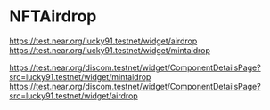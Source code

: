 # NFTAirdrop
 
https://test.near.org/lucky91.testnet/widget/airdrop
https://test.near.org/lucky91.testnet/widget/mintaidrop

https://test.near.org/discom.testnet/widget/ComponentDetailsPage?src=lucky91.testnet/widget/mintaidrop
https://test.near.org/discom.testnet/widget/ComponentDetailsPage?src=lucky91.testnet/widget/airdrop